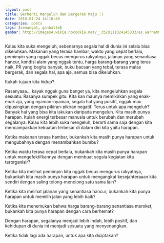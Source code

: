 ```yaml
---
layout: post
title: Berhenti Mengeluh dan Bergerak Maju :)
date: 2018-01-24 14:18:49
categories: posts
tags: [semangat, ganbatte]
gambar: http://images4.wikia.nocookie.net/__cb20111024145833/es.warhammer40k/images/0/08/1100_-_animated_gif_l33t_h4x_nagato_yuki_suzumiya_haruhi_no_yuuutsu_the_melancholy_of_haruhi_suzumiya.gif
---
```


Kalau kita suka mengeluh, sebenarnya segala hal di dunia ini selalu bisa dikeluhkan. Makanan yang terasa hambar, waktu yang cepat berlalu, pemimpin yang nggak becus mengurus rakyatnya, jalanan yang senantiasa hancur, kondisi alam yang nggak tentu, harga barang-barang yang terus naik, PR yang begitu banyak, buku bacaan yang tebal, terasa malas bergerak, dan segala hal, apa aja, semua bisa dikeluhkan.

Itukah tujuan kita hidup?

Rasanyaaa... kayak nggak guna banget ya, kita mengeluhkan segala sesuatu. Rasanya sumpek gitu. Kita kan maunya memikirkan yang enak-enak aja, yang nyaman-nyaman, segala hal yang positif, nggak mau dipusingkan dengan pikiran-pikiran negatif. Terus untuk apa mengeluh? Banyak hal yang bisa kita lakukan daripada mengeluh. Kita masih punya harapan. Itulah energi terbesar manusia untuk berubah dan merubah segalanya. Kalau kita lebih suka mengeluh, berarti sama saja dengan kita mencampakkan kekuatan terbesar di dalam diri kita yaitu harapan.

Ketika makanan terasa hambar, bukankah kita masih punya harapan untuk mengubahnya dengan menambahkan bumbu?

Ketika waktu terasa cepat berlalu, bukankah kita masih punya harapan untuk mengefektifkannya dengan membuat segala kegiatan kita terorganisir?

Ketika kita melihat pemimpin kita nggak becus mengurus rakyatnya, bukankah kita masih punya harapan untuk mengangkat kesejahteraaan kita sendiri dengan saling tolong-menolong satu sama lain?

Ketika kita melihat jalanan yang senantiasa hancur, bukankah kita punya harapan untuk memilih jalan yang lebih baik?

Ketika kita menemukan bahwa harga barang-barang senantiasa meroket, bukankah kita punya harapan dengan cara berhemat?

Dengan harapan, segalanya menjadi lebih indah, lebih positif, dan kehidupan di dunia ini menjadi sesuatu yang menyenangkan.

Ketika tidak lagi ada harapan, untuk apa kita diciptakan?